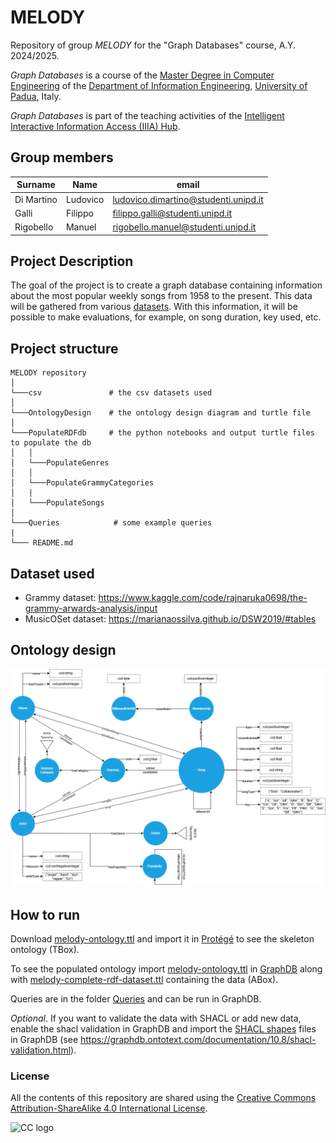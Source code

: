 # MELODY
Repository of group *MELODY* for the "Graph Databases" course, A.Y. 2024/2025.

*Graph Databases* is a course of the [Master Degree in Computer Engineering](https://degrees.dei.unipd.it/master-degrees/computer-engineering/) of the  [Department of Information Engineering](https://www.dei.unipd.it/en/), [University of Padua](https://www.unipd.it/en/), Italy.

*Graph Databases* is part of the teaching activities of the [Intelligent Interactive Information Access (IIIA) Hub](http://iiia.dei.unipd.it/).

## Group members
| Surname    | Name       | email     |
|------------|------------|-----------|
| Di Martino | Ludovico   | ludovico.dimartino@studenti.unipd.it   |
| Galli      | Filippo    | filippo.galli@studenti.unipd.it   |
| Rigobello  | Manuel    | rigobello.manuel@studenti.unipd.it   |

## Project Description ###

The goal of the project is to create a graph database containing information about the most popular weekly songs from 1958 to the present. This data will be gathered from various [datasets](#dataset-used). With this information, it will be possible to make evaluations, for example, on song duration, key used, etc.

## Project structure
```
MELODY repository
│   
└───csv               # the csv datasets used
│  
└───OntologyDesign    # the ontology design diagram and turtle file
│  
└───PopulateRDFdb     # the python notebooks and output turtle files to populate the db
│   │
│   └───PopulateGenres   
│   │
│   └───PopulateGrammyCategories 
│   |
│   └───PopulateSongs
│  
└───Queries            # some example queries
|
└─── README.md
```


## Dataset used
- Grammy dataset: https://www.kaggle.com/code/rajnaruka0698/the-grammy-arwards-analysis/input
- MusicOSet dataset: https://marianaossilva.github.io/DSW2019/#tables

## Ontology design
![](./OntologyDesign/melody_ontology.png)

## How to run
Download [melody-ontology.ttl](./OntologyDesign/melody-ontology.ttl) and import it in [Protégé](https://protege.stanford.edu/) to see the skeleton ontology (TBox).

To see the populated ontology import [melody-ontology.ttl](./OntologyDesign/melody-ontology.ttl) in [GraphDB](https://www.ontotext.com/products/graphdb/) along with [melody-complete-rdf-dataset.ttl](./PopulateRDFdb/melody-complete-rdf-dataset.ttl) containing the data (ABox).

Queries are in the folder [Queries](./Queries) and can be run in GraphDB.

*Optional*. If you want to validate the data with SHACL or add new data, enable the shacl validation in GraphDB and import the [SHACL shapes](./SHACL/) files in GraphDB (see https://graphdb.ontotext.com/documentation/10.8/shacl-validation.html). 

### License ###

All the contents of this repository are shared using the [Creative Commons Attribution-ShareAlike 4.0 International License](http://creativecommons.org/licenses/by-sa/4.0/).

![CC logo](https://i.creativecommons.org/l/by-sa/4.0/88x31.png)
